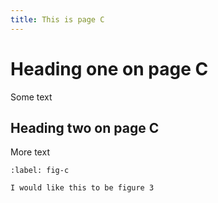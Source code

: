 ```yaml
---
title: This is page C
---
```


# Heading one on page C

Some text

## Heading two on page C

More text

```{figure} image.png
:label: fig-c

I would like this to be figure 3
```